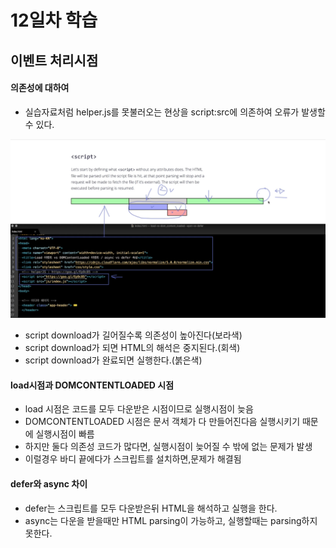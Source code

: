 # 12일차 학습

## 이벤트 처리시점

#### 의존성에 대하여

- 실습자료처럼 helper.js를 못불러오는 현상을 script:src에 의존하여 오류가 발생할 수 있다.

<img src="./img/헤드내의 스크립트문제.png">

- script download가 길어질수록 의존성이 높아진다(보라색)
- script download가 되면 HTML의 해석은 중지된다.(회색)
- script download가 완료되면 실행한다.(붉은색)

#### load시점과 DOMCONTENTLOADED 시점

- load 시점은 코드를 모두 다운받은 시점이므로 실행시점이 늦음
- DOMCONTENTLOADED 시점은 문서 객체가 다 만들어진다음 실행시키기 때문에 실행시점이 빠름
- 하지만 둘다 의존성 코드가 많다면, 실행시점이 늦어질 수 밖에 없는 문제가 발생
- 이럴경우 바디 끝에다가 스크립트를 설치하면,문제가 해결됨

#### defer와 async 차이

- defer는 스크립트를 모두 다운받은뒤 HTML을 해석하고 실행을 한다.
- async는 다운을 받을때만 HTML parsing이 가능하고, 실행할때는 parsing하지 못한다.

